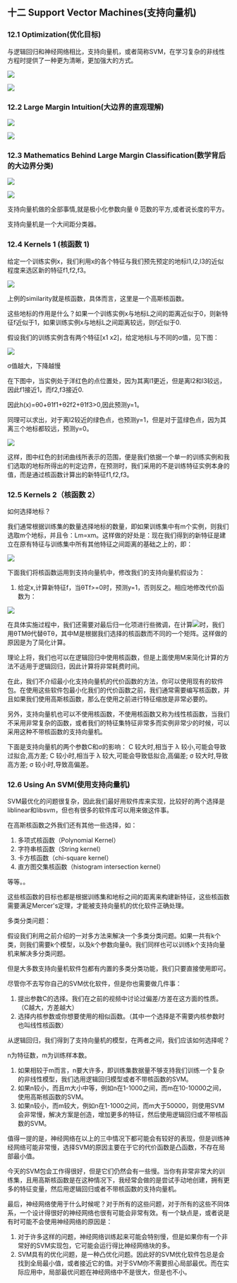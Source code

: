 ## 十二 Support Vector Machines(支持向量机)

### 12.1 Optimization(优化目标)

与逻辑回归和神经网络相比，支持向量机，或者简称SVM，在学习复杂的非线性方程时提供了一种更为清晰，更加强大的方式。

![](../picture/SVM/1.jpg)

![](../picture/SVM/2.jpg)

### 12.2 Large Margin Intuition(大边界的直观理解)

![](../picture/SVM/3.jpg)

![](../picture/SVM/4.jpg)

### 12.3 Mathematics Behind Large Margin Classification(数学背后的大边界分类)

![](../picture/SVM/05.jpg)

![](../picture/SVM/06.jpg)

支持向量机做的全部事情,就是极小化参数向量 θ 范数的平方,或者说长度的平方。

支持向量机是一个大间距分类器。

### 12.4 Kernels 1 (核函数 1)

给定一个训练实例x，我们利用x的各个特征与我们预先预定的地标l1,l2,l3的近似程度来选区新的特征f1,f2,f3。

![](../picture/SVM/07.jpg)

上例的similarity就是核函数，具体而言，这里是一个高斯核函数。

这些地标的作用是什么？如果一个训练实例x与地标L之间的距离近似于0，则新特征f近似于1，如果训练实例x与地标L之间距离较远，则f近似于0.

假设我们的训练实例含有两个特征[x1 x2]，给定地标L与不同的σ值，见下图：

![](../picture/SVM/08.jpg)

σ值越大，下降越慢

在下图中，当实例处于洋红色的点位置处，因为其离l1更近，但是离l2和l3较远，因此f1接近1，而f2,f3接近0.

因此h(x)=θ0+θ1f1+θ2f2+θ1f3>0,因此预测y=1。

同理可以求出，对于离l2较近的绿色点，也预测y=1，但是对于蓝绿色点，因为其离三个地标都较远，预测y=0。

![](../picture/SVM/09.jpg)

这样，图中红色的封闭曲线所表示的范围，便是我们依据一个单一的训练实例和我们选取的地标所得出的判定边界，在预测时，我们采用的不是训练特征实例本身的值，而是通过核函数计算出的新特征f1,f2,f3。

### 12.5 Kernels 2（核函数 2）

如何选择地标？

我们通常根据训练集的数量选择地标的数量，即如果训练集中有m个实例，则我们选取m个地标，并且令：Lm=xm。这样做的好处是：现在我们得到的新特征是建立在原有特征与训练集中所有其他特征之间距离的基础之上的，即：

![](../picture/SVM/10.jpg)

下面我们将核函数运用到支持向量机中，修改我们的支持向量机假设为：

1. 给定x,计算新特征f，当θTf>=0时，预测y=1，否则反之。相应地修改代价函数为：

![](../picture/SVM/11.jpg)

在具体实施过程中，我们还需要对最后归一化项进行些微调，在计算![](../picture/SVM/12.jpg)时，我们用θTMθ代替θTθ，其中M是根据我们选择的核函数而不同的一个矩阵。这样做的原因是为了简化计算。

理论上将，我们也可以在逻辑回归中使用核函数，但是上面使用M来简化计算的方法不适用于逻辑回归，因此计算将非常耗费时间。

在此，我们不介绍最小化支持向量机的代价函数的方法，你可以使用现有的软件包。在使用这些软件包最小化我们的代价函数之前，我们通常需要编写核函数，并且如果我们使用高斯核函数，那么在使用之前进行特征缩放是非常必要的。

另外，支持向量机也可以不使用核函数，不使用核函数又称为线性核函数，当我们不采用非常复杂的函数，或者我们的特征集特征非常多而实例非常少的时候，可以采用这种不带核函数的支持向量机。

下面是支持向量机的两个参数C和σ的影响：
C 较大时,相当于 λ 较小,可能会导致过拟合,高方差;
C 较小时,相当于 λ 较大,可能会导致低拟合,高偏差;
σ 较大时,导致高方差;
σ 较小时,导致高偏差。

### 12.6 Using An SVM(使用支持向量机)

SVM最优化的问题很复杂，因此我们最好用软件库来实现，比较好的两个选择是liblinear和libsvm，但也有很多的软件库可以用来做这件事。

在高斯核函数之外我们还有其他一些选择，如：

1. 多项式核函数（Polynomial Kernel）
2. 字符串核函数（String kernel）
3. 卡方核函数（chi-square kernel）
4. 直方图交集核函数（histogram intersection kernel）

等等。。

这些核函数的目标也都是根据训练集和地标之间的距离来构建新特征，这些核函数需要满足Mercer's定理，才能被支持向量机的优化软件正确处理。

多类分类问题：

假设我们利用之前介绍的一对多方法来解决一个多类分类问题。如果一共有k个类，则我们需要k个模型，以及k个参数向量θ。我们同样也可以训练k个支持向量机来解决多分类问题。

但是大多数支持向量机软件包都有内置的多类分类功能，我们只要直接使用即可。

尽管你不去写你自己的SVM优化软件，但是你也需要做几件事：

1. 提出参数C的选择。我们在之前的视频中讨论过偏差/方差在这方面的性质。（C越大，方差越大）
2. 选择内核参数或你想要使用的相似函数。（其中一个选择是不需要内核参数时也叫线性核函数）

从逻辑回归，我们得到了支持向量机的模型，在两者之间，我们应该如何选择呢？

n为特征数，m为训练样本数。
1. 如果相较于m而言，n要大许多，即训练集数据量不够支持我们训练一个复杂的非线性模型，我们选用逻辑回归模型或者不带核函数的SVM。
2. 如果n较小，而且m大小中等，例如n在1-1000之间，而m在10-10000之间，使用高斯核函数的SVM。
3. 如果n较小，而m较大，例如n在1-1000之间，而m大于50000，则使用SVM会非常慢，解决方案是创造，增加更多的特征，然后使用逻辑回归或不带核函数的SVM。

值得一提的是，神经网络在以上的三中情况下都可能会有较好的表现，但是训练神经网络可能非常慢，选择SVM的原因主要在于它的代价函数是凸函数，不存在局部最小值。

今天的SVM包会工作得很好，但是它们仍然会有一些慢。当你有非常非常大的训练集，且用高斯核函数是在这种情况下，我经常会做的是尝试手动地创建，拥有更多的特征变量，然后用逻辑回归或者不带核函数的支持向量机。

最后，神经网络使用于什么时候呢？对于所有的这些问题，对于所有的这些不同体系，一个设计得很好的神经网络也很有可能会非常有效。有一个缺点是，或者说是有时可能不会使用神经网络的原因是：
1. 对于许多这样的问题，神经网络训练起来可能会特别慢，但是如果你有一个非常好的SVM实现包，它可能会运行得比神经网络块的多。
2. SVM具有的优化问题，是一种凸优化问题。因此好的SVM优化软件包总是会找到全局最小值，或者接近它的值。对于SVM你不需要担心局部最优。而在实际应用中，局部最优问题在神经网络中不是很大，但是也不小。